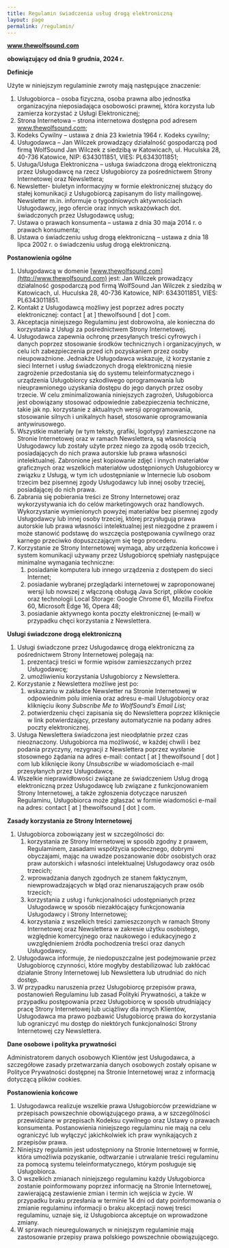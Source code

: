 ```yaml
---
title: Regulamin świadczenia usług drogą elektroniczną
layout: page
permalink: /regulamin/
---
```

**www.thewolfsound.com**

**obowiązujący od dnia 9 grudnia, 2024 r.**

**Definicje**

Użyte w niniejszym regulaminie zwroty mają następujące znaczenie:

1. Usługobiorca – osoba fizyczna, osoba prawna albo jednostka organizacyjna nieposiadająca osobowości prawnej, która korzysta lub zamierza korzystać z Usługi Elektronicznej;
2. Strona Internetowa – strona internetowa dostępna pod adresem www.thewolfsound.com;
3. Kodeks Cywilny – ustawa z dnia 23 kwietnia 1964 r. Kodeks cywilny;
4. Usługodawca – Jan Wilczek prowadzący działalność gospodarczą pod firmą WolfSound Jan Wilczek z siedzibą w Katowicach, ul. Huculska 28, 40-736 Katowice, NIP: 6343011851, VIES: PL6343011851;
5. Usługa/Usługa Elektroniczna – usługa świadczona drogą elektroniczną przez Usługodawcę na rzecz Usługobiorcy za pośrednictwem Strony Internetowej oraz Newslettera;
6. Newsletter- biuletyn informacyjny w formie elektronicznej służący do stałej komunikacji z Usługobiorcą zapisanym do listy mailingowej. Newsletter m.in. informuje o tygodniowych aktywnościach Usługodawcy, jego ofercie oraz innych wskazówkach dot. świadczonych przez Usługodawcę usług;
7. Ustawa o prawach konsumenta – ustawa z dnia 30 maja 2014 r. o prawach konsumenta;
8. Ustawa o świadczeniu usług drogą elektroniczną – ustawa z dnia 18 lipca 2002 r. o świadczeniu usług drogą elektroniczną.

**Postanowienia ogólne**

1. Usługodawcą w domenie [www.thewolfsound.com](http://www.thewolfsound.com) jest: Jan Wilczek prowadzący działalność gospodarczą pod firmą WolfSound Jan Wilczek z siedzibą w Katowicach, ul. Huculska 28, 40-736 Katowice, NIP: 6343011851, VIES: PL6343011851.
2. Kontakt z Usługodawcą możliwy jest poprzez adres poczty elektronicznej: contact \[ at \] thewolfsound \[ dot \] com.
3. Akceptacja niniejszego Regulaminu jest dobrowolna, ale konieczna do korzystania z Usługi za pośrednictwem Strony Internetowej.
4. Usługodawca zapewnia ochronę przesyłanych treści cyfrowych i danych poprzez stosowanie środków technicznych i organizacyjnych, w celu ich zabezpieczenia przed ich pozyskaniem przez osoby nieupoważnione. Jednakże Usługodawca wskazuje, iż korzystanie z sieci Internet i usług świadczonych drogą elektroniczną niesie zagrożenie przedostania się do systemu teleinformatycznego i urządzenia Usługobiorcy szkodliwego oprogramowania lub nieuprawnionego uzyskania dostępu do jego danych przez osoby trzecie. W celu zminimalizowania niniejszych zagrożeń, Usługobiorca jest obowiązany stosować odpowiednie zabezpieczenia techniczne, takie jak np. korzystanie z aktualnych wersji oprogramowania, stosowanie silnych i unikalnych haseł, stosowanie oprogramowania antywirusowego.
5. Wszystkie materiały (w tym teksty, grafiki, logotypy) zamieszczone na Stronie Internetowej oraz w ramach Newslettera, są własnością Usługodawcy lub zostały użyte przez niego za zgodą osób trzecich, posiadających do nich prawa autorskie lub prawa własności intelektualnej. Zabronione jest kopiowanie zdjęć i innych materiałów graficznych oraz wszelkich materiałów udostępnionych Usługobiorcy w związku z Usługą, w tym ich udostępnianie w Internecie lub osobom trzecim bez pisemnej zgody Usługodawcy lub innej osoby trzeciej, posiadającej do nich prawa.
6. Zabrania się pobierania treści ze Strony Internetowej oraz wykorzystywania ich do celów marketingowych oraz handlowych. Wykorzystanie wymienionych powyżej materiałów bez pisemnej zgody Usługodawcy lub innej osoby trzeciej, której przysługują prawa autorskie lub prawa własności intelektualnej jest niezgodne z prawem i może stanowić podstawę do wszczęcia postępowania cywilnego oraz karnego przeciwko dopuszczającym się tego procederu.
7. Korzystanie ze Strony Internetowej wymaga, aby urządzenia końcowe i system komunikacji używany przez Usługobiorcę spełniały następujące minimalne wymagania techniczne:
    1. posiadanie komputera lub innego urządzenia z dostępem do sieci Internet;
    1. posiadanie wybranej przeglądarki internetowej w zaproponowanej wersji lub nowszej z włączoną obsługą Java Script, plików cookie oraz technologii Local Storage: Google Chrome 61, Mozilla Firefox 60, Microsoft Edge 16, Opera 48;
    1. posiadanie aktywnego konta poczty elektronicznej (e‑mail) w przypadku chęci korzystania z Newslettera.

**Usługi świadczone drogą elektroniczną**

1. Usługi świadczone przez Usługodawcę drogą elektroniczną za pośrednictwem Strony Internetowej polegają na:
    1. prezentacji treści w formie wpisów zamieszczanych przez Usługodawcę;
    1. umożliwieniu korzystania Usługobiorcy z Newslettera.
1. Korzystanie z Newslettera możliwe jest po:
    1. wskazaniu w zakładce Newsletter na Stronie Internetowej w odpowiednim polu imienia oraz adresu e-mail Usługobiorcy oraz kliknięciu ikony _Subscribe Me to WolfSound’s Email List;_
    1. potwierdzeniu chęci zapisania się do Newslettera poprzez kliknięcie w link potwierdzający, przesłany automatycznie na podany adres poczty elektronicznej.
1. Usługa Newslettera świadczona jest nieodpłatnie przez czas nieoznaczony. Usługobiorca ma możliwość, w każdej chwili i bez podania przyczyny, rezygnacji z Newslettera poprzez wysłanie stosownego żądania na adres e-mail: contact \[ at \] thewolfsound \[ dot \] com lub kliknięcie ikony _Unsubscribe_ w wiadomościach e-mail przesyłanych przez Usługodawcę.
1. Wszelkie nieprawidłowości związane ze świadczeniem Usług drogą elektroniczną przez Usługodawcę lub związane z funkcjonowaniem Strony Internetowej, a także zgłoszenia dotyczące naruszeń Regulaminu, Usługobiorca może zgłaszać w formie wiadomości e-mail na adres: contact \[ at \] thewolfsound \[ dot \] com.

**Zasady korzystania ze Strony Internetowej**

1. Usługobiorca zobowiązany jest w szczególności do:
    1. korzystania ze Strony Internetowej w sposób zgodny z prawem, Regulaminem, zasadami współżycia społecznego, dobrymi obyczajami, mając na uwadze poszanowanie dóbr osobistych oraz praw autorskich i własności intelektualnej Usługodawcy oraz osób trzecich;
    1. wprowadzania danych zgodnych ze stanem faktycznym, niewprowadzających w błąd oraz nienaruszających praw osób trzecich;
    1. korzystania z usług i funkcjonalności udostępnianych przez Usługodawcę w sposób niezakłócający funkcjonowania Usługodawcy i Strony Internetowej;
    1. korzystania z wszelkich treści zamieszczonych w ramach Strony Internetowej oraz Newslettera w zakresie użytku osobistego, względnie komercyjnego oraz naukowego i edukacyjnego z uwzględnieniem źródła pochodzenia treści oraz danych Usługodawcy.
1. Usługodawca informuje, że niedopuszczalne jest podejmowanie przez Usługobiorcę czynności, które mogłyby destabilizować lub zakłócać działanie Strony Internetowej lub Newslettera lub utrudniać do nich dostęp.
1. W przypadku naruszenia przez Usługobiorcę przepisów prawa, postanowień Regulaminu lub zasad Polityki Prywatności, a także w przypadku postępowania przez Usługobiorcę w sposób utrudniający pracę Strony Internetowej lub uciążliwy dla innych Klientów, Usługodawca ma prawo pozbawić Usługobiorcę prawa do korzystania lub ograniczyć mu dostęp do niektórych funkcjonalności Strony Internetowej czy Newslettera.

**Dane osobowe i polityka prywatności**

Administratorem danych osobowych Klientów jest Usługodawca, a szczegółowe zasady przetwarzania danych osobowych zostały opisane w Polityce Prywatności dostępnej na Stronie Internetowej wraz z informacją dotyczącą plików cookies.

**Postanowienia końcowe**

1. Usługodawca realizuje wszelkie prawa Usługobiorców przewidziane w przepisach powszechnie obowiązującego prawa, a w szczególności przewidziane w przepisach Kodeksu cywilnego oraz Ustawy o prawach konsumenta. Postanowienia niniejszego regulaminu nie mają na celu ograniczyć lub wyłączyć jakichkolwiek ich praw wynikających z przepisów prawa.
2. Niniejszy regulamin jest udostępniony na Stronie Internetowej w formie, która umożliwia pozyskanie, odtwarzanie i utrwalanie treści regulaminu za pomocą systemu teleinformatycznego, którym posługuje się Usługobiorca.
3. O wszelkich zmianach niniejszego regulaminu każdy Usługobiorca zostanie poinformowany poprzez informację na Stronie Internetowej, zawierającą zestawienie zmian i termin ich wejścia w życie. W przypadku braku przesłania w terminie 14 dni od daty poinformowania o zmianie regulaminu informacji o braku akceptacji nowej treści regulaminu, uznaje się, iż Usługobiorca akceptuje on wprowadzone zmiany.
4. W sprawach nieuregulowanych w niniejszym regulaminie mają zastosowanie przepisy prawa polskiego powszechnie obowiązującego.
